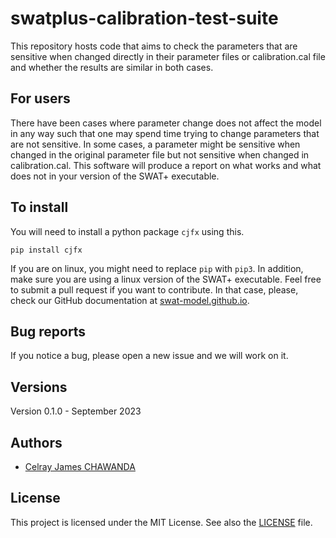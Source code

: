 # swatplus-calibration-test-suite
 This repository hosts code that aims to check the parameters that are sensitive when changed directly in their parameter files or calibration.cal file and whether the results are similar in both cases.

## For users
There have been cases where parameter change does not affect the model in any way such that one may spend time trying to change parameters that are not sensitive. In some cases, a parameter might be sensitive when changed in the original parameter file but not sensitive when changed in calibration.cal. This software will produce a report on what works and what does not in your version of the SWAT+ executable.

## To install
You will need to install a python package `cjfx` using this.
```
pip install cjfx
```

If you are on linux, you might need to replace `pip` with `pip3`. In addition, make sure you are using a linux version of the SWAT+ executable. Feel free to submit a pull request if you want to contribute. In that case, please, check our GitHub documentation at [swat-model.github.io](https://swat-model.github.io/collaborating/).

## Bug reports
If you notice a bug, please open a new issue and we will work on it.

## Versions
Version 0.1.0 - September 2023  

## Authors
- [Celray James CHAWANDA](https://celray.chawanda.com)

## License
This project is licensed under the MIT License. See also the [LICENSE](/LICENSE) file.
